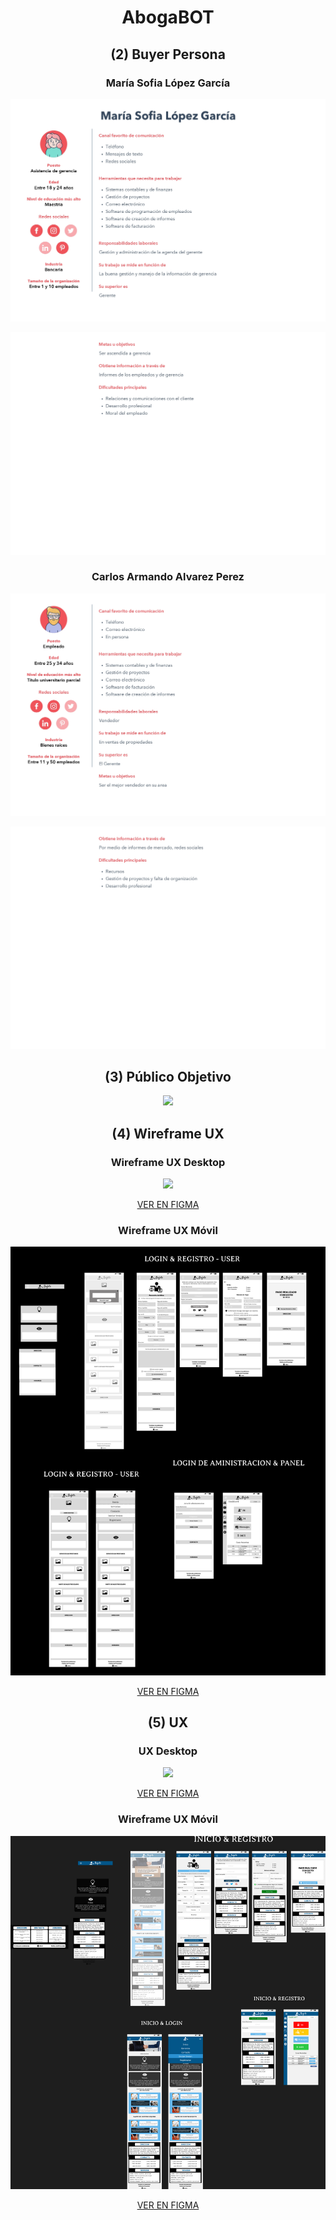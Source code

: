 <h1 align="center"
  >AbogaBOT</h1>
  
<h2 align="center"
  >(2) Buyer Persona</h2>
  
  <h3 align="center"
  >María Sofia López García</h3>

<p align="center"><img src="https://github.com/Jramo5/Launch-X-Latam-MisionFrontEnd/blob/main/INTRO/Practicas/2-%20Buyer%20Persona/Mar%C3%ADa%20Sofia%20L%C3%B3pez%20Garc%C3%ADa/Mar%C3%ADa%20Sofia%20L%C3%B3pez%20Garc%C3%ADa-1.jpg"></p>

<p align="center"><img src="https://github.com/Jramo5/Launch-X-Latam-MisionFrontEnd/blob/main/INTRO/Practicas/2-%20Buyer%20Persona/Mar%C3%ADa%20Sofia%20L%C3%B3pez%20Garc%C3%ADa/Mar%C3%ADa%20Sofia%20L%C3%B3pez%20Garc%C3%ADa-2.jpg"></p>

<h3 align="center"
  >Carlos Armando Alvarez Perez</h3>

<p align="center"><img src="https://github.com/Jramo5/Launch-X-Latam-MisionFrontEnd/blob/main/INTRO/Practicas/2-%20Buyer%20Persona/Carlos%20Armando%20Alvarez%20Perez/Carlos%20Armando%20Alvarez%20Perez-1.jpg"></p>

<p align="center"><img src="https://github.com/Jramo5/Launch-X-Latam-MisionFrontEnd/blob/main/INTRO/Practicas/2-%20Buyer%20Persona/Carlos%20Armando%20Alvarez%20Perez/Carlos%20Armando%20Alvarez%20Perez-2.jpg"></p>


<h2 align="center"
  >(3) Público Objetivo</h2>
 
<p align="center"><img src="https://github.com/Jramo5/Launch-X-Latam-MisionFrontEnd/blob/main/INTRO/Practicas/3-%20Publico%20objetivo/Publico%20objetivo.png?raw=true"></p>

<h2 align="center">(4) Wireframe UX</h2>

<h3 align="center"
  >Wireframe UX Desktop</h3>
 
<p align="center"><img src="https://github.com/Jramo5/Launch-X-Latam-MisionFrontEnd/blob/main/INTRO/Practicas/4-%20Wireframe%20UX/Desktop/Pagina%20web%20para%20abogados.png?raw=true"></p>

<p align="center"><a href="https://www.figma.com/proto/9XJYTOTO2Frk0nDryI58Lb/Pagina-web-para-abogados?page-id=0%3A1&node-id=172%3A2071">VER EN FIGMA</a></p>

<h3 align="center"
  >Wireframe UX Móvil </h3>
 
<p align="center"><img src="https://github.com/Jramo5/Launch-X-Latam-MisionFrontEnd/blob/main/INTRO/Practicas/4-%20Wireframe%20UX/Movil/Pagina%20web%20para%20abogados.png?raw=true"></p>

<p align="center"><a href="https://www.figma.com/proto/9XJYTOTO2Frk0nDryI58Lb/Pagina-web-para-abogados?page-id=78%3A1099&node-id=182%3A1274">VER EN FIGMA</a></p>


<h2 align="center"
  >(5) UX</h2>

<h3 align="center"
  >UX Desktop</h3>
 
<p align="center"><img src="https://github.com/Jramo5/Launch-X-Latam-MisionFrontEnd/blob/main/INTRO/Practicas/5-%20UX/Desktop/Abogabot%20-%20Desktop.png?raw=true"></p>

<p align="center"><a href="https://www.figma.com/proto/q4srZqiMkh2oNQ3U5FoVbt/Pagina-web-para-abogados-(Copy)?page-id=0%3A1&node-id=1%3A2">VER EN FIGMA</a></p>


<h3 align="center"
  >Wireframe UX Móvil </h3>
 
<p align="center"><img src="https://github.com/Jramo5/Launch-X-Latam-MisionFrontEnd/blob/main/INTRO/Practicas/5-%20UX/Movil/Abogabot%20-%20movil.png?raw=true"></p>

<p align="center"><a href="https://www.figma.com/proto/q4srZqiMkh2oNQ3U5FoVbt/Pagina-web-para-abogados-(Copy)?page-id=78%3A1099&node-id=100%3A2373">VER EN FIGMA</a></p>
